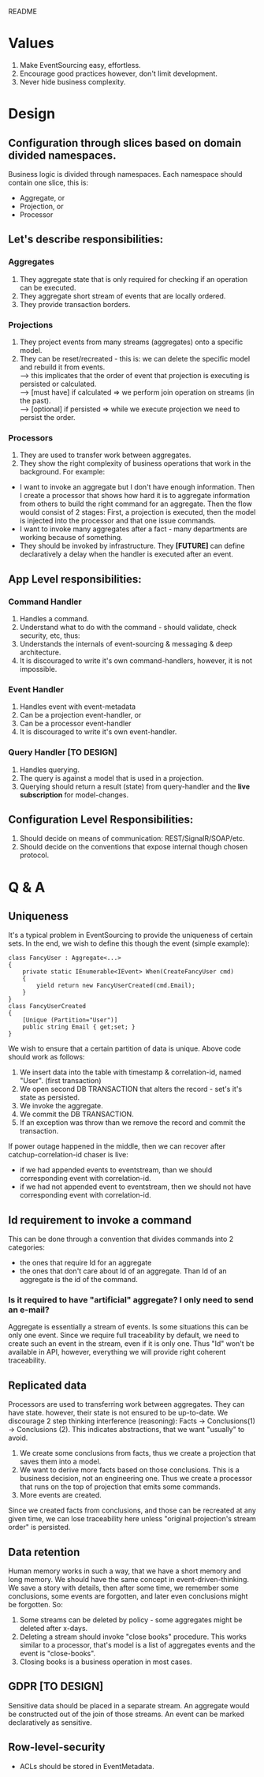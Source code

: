 ﻿README
# Values

1. Make EventSourcing easy, effortless. 
2. Encourage good practices however, don't limit development.
3. Never hide business complexity. 

# Design
## Configuration through slices based on domain divided namespaces.

Business logic is divided through namespaces. Each namespace should contain one slice, this is:
* Aggregate, or
* Projection, or
* Processor

## Let's describe responsibilities:
### Aggregates
1) They aggregate state that is only required for checking if an operation can be executed.
2) They aggregate short stream of events that are locally ordered.
3) They provide transaction borders.

### Projections
1) They project events from many streams (aggregates) onto a specific model.
2) They can be reset/recreated - this is: we can delete the specific model and rebuild it from events. <br/>
--> this implicates that the order of event that projection is executing is persisted or calculated. <br/>
--> [must have] if calculated => we perform join operation on streams (in the past). <br/>
--> [optional] if persisted => while we execute projection we need to persist the order. 

### Processors
1) They are used to transfer work between aggregates. 
2) They show the right complexity of business operations that work in the background. For example: 
* I want to invoke an aggregate but I don't have enough information. Then I create a processor that shows how hard it is to aggregate information from others to build the right command for an aggregate. Then the flow would consist of 2 stages: First, a projection is executed, then the model is injected into the processor and that one issue commands.
* I want to invoke many aggregates after a fact - many departments are working because of something. 
* They should be invoked by infrastructure. They **[FUTURE]** can define declaratively a delay when the handler is executed after an event.

## App Level responsibilities:
### Command Handler
1) Handles a command. 
2) Understand what to do with the command - should validate, check security, etc, thus:
3) Understands the internals of event-sourcing & messaging & deep architecture.
4) It is discouraged to write it's own command-handlers, however, it is not impossible. 

### Event Handler 
1) Handles event with event-metadata
2) Can be a projection event-handler, or
3) Can be a processor event-handler
4) It is discouraged to write it's own event-handler.

### Query Handler [**TO DESIGN**]
1) Handles querying.
2) The query is against a model that is used in a projection.
3) Querying should return a result (state) from query-handler and the **live subscription** for model-changes. 

## Configuration Level Responsibilities:
1) Should decide on means of communication: REST/SignalR/SOAP/etc.
2) Should decide on the conventions that expose internal though chosen protocol.

# Q & A
## Uniqueness 
It's a typical problem in EventSourcing to provide the uniqueness of certain sets. In the end, we wish to define this though the event (simple example):

```
class FancyUser : Aggregate<...>
{
    private static IEnumerable<IEvent> When(CreateFancyUser cmd)
    {
        yield return new FancyUserCreated(cmd.Email);
    }
}
class FancyUserCreated 
{
    [Unique (Partition="User")]
    public string Email { get;set; }
}
```

We wish to ensure that a certain partition of data is unique. Above code should work as follows:

1. We insert data into the table with timestamp & correlation-id, named "User". (first transaction)
2. We open second DB TRANSACTION that alters the record - set's it's state as persisted. 
3. We invoke the aggregate.
4. We commit the DB TRANSACTION.
5. If an exception was throw than we remove the record and commit the transaction.

If power outage happened in the middle, then we can recover after catchup-correlation-id chaser is live:
* if we had appended events to eventstream, than we should corresponding event with correlation-id.
* if we had not appended event to eventstream, then we should not have corresponding event with correlation-id.


## Id requirement to invoke a command
This can be done through a convention that divides commands into 2 categories:
* the ones that require Id for an aggregate
* the ones that don't care about Id of an aggregate. Than Id of an aggregate is the id of the command.

### Is it required to have "artificial" aggregate? I only need to send an e-mail?
Aggregate is essentially a stream of events. Is some situations this can be only one event. Since we require full traceability by default, we need to create such an event in the stream, even if it is only one. Thus "Id" won't be available in API, however, everything we will provide right coherent traceability.

## Replicated data
Processors are used to transferring work between aggregates. They can have state. however, their state is not ensured to be up-to-date.
We discourage 2 step thinking interference (reasoning): Facts -> Conclusions(1) -> Conclusions (2). This indicates abstractions, that we want "usually" to avoid.
1. We create some conclusions from facts, thus we create a projection that saves them into a model.
2. We want to derive more facts based on those conclusions. This is a business decision, not an engineering one. Thus we create a processor that runs on the top of projection that emits some commands. 
3. More events are created.

Since we created facts from conclusions, and those can be recreated at any given time, we can lose traceability here unless "original projection's stream order" is persisted.

## Data retention
Human memory works in such a way, that we have a short memory and long memory. We should have the same concept in event-driven-thinking.
We save a story with details, then after some time, we remember some conclusions, some events are forgotten, and later even conclusions might be forgotten. 
So:
1. Some streams can be deleted by policy - some aggregates might be deleted after x-days.
2. Deleting a stream should invoke "close books" procedure. This works similar to a processor, that's model is a list of aggregates events and the event is "close-books".
3. Closing books is a business operation in most cases.

## GDPR [TO DESIGN]
Sensitive data should be placed in a separate stream. An aggregate would be constructed out of the join of those streams. An event can be marked declaratively as sensitive.

## Row-level-security
* ACLs should be stored in EventMetadata. 
